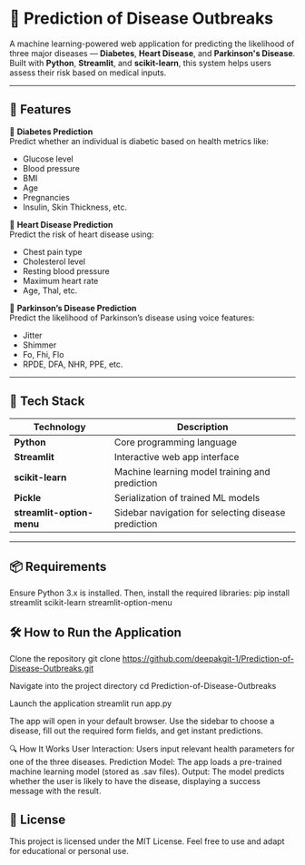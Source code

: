 # 🧠 Prediction of Disease Outbreaks

A machine learning-powered web application for predicting the likelihood of three major diseases — **Diabetes**, **Heart Disease**, and **Parkinson's Disease**. Built with **Python**, **Streamlit**, and **scikit-learn**, this system helps users assess their risk based on medical inputs.

---

## 🚀 Features

🔹 **Diabetes Prediction**  
Predict whether an individual is diabetic based on health metrics like:
- Glucose level
- Blood pressure
- BMI
- Age
- Pregnancies
- Insulin, Skin Thickness, etc.

🔹 **Heart Disease Prediction**  
Predict the risk of heart disease using:
- Chest pain type
- Cholesterol level
- Resting blood pressure
- Maximum heart rate
- Age, Thal, etc.

🔹 **Parkinson’s Disease Prediction**  
Predict the likelihood of Parkinson’s disease using voice features:
- Jitter
- Shimmer
- Fo, Fhi, Flo
- RPDE, DFA, NHR, PPE, etc.

---

## 🧰 Tech Stack

| Technology | Description |
|------------|-------------|
| **Python** | Core programming language |
| **Streamlit** | Interactive web app interface |
| **scikit-learn** | Machine learning model training and prediction |
| **Pickle** | Serialization of trained ML models |
| **streamlit-option-menu** | Sidebar navigation for selecting disease prediction |

---
## 📦 Requirements

Ensure Python 3.x is installed. Then, install the required libraries:
pip install streamlit scikit-learn streamlit-option-menu

## 🛠️ How to Run the Application

Clone the repository
git clone https://github.com/deepakgit-1/Prediction-of-Disease-Outbreaks.git

Navigate into the project directory
cd Prediction-of-Disease-Outbreaks

Launch the application
streamlit run app.py

The app will open in your default browser. Use the sidebar to choose a disease, fill out the required form fields, and get instant predictions.

🔍 How It Works
User Interaction: Users input relevant health parameters for one of the three diseases.
Prediction Model: The app loads a pre-trained machine learning model (stored as .sav files).
Output: The model predicts whether the user is likely to have the disease, displaying a success message with the result.


## 📄 License
This project is licensed under the MIT License. Feel free to use and adapt for educational or personal use.


